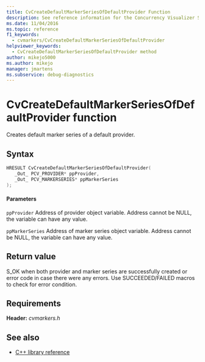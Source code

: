 ```yaml
---
title: CvCreateDefaultMarkerSeriesOfDefaultProvider Function
description: See reference information for the Concurrency Visualizer SDK function CvCreateDefaultMarkerSeriesOfDefaultProvider (C library).
ms.date: 11/04/2016
ms.topic: reference
f1_keywords: 
  - cvmarkers/CvCreateDefaultMarkerSeriesOfDefaultProvider
helpviewer_keywords: 
  - CvCreateDefaultMarkerSeriesOfDefaultProvider method
author: mikejo5000
ms.author: mikejo
manager: jmartens
ms.subservice: debug-diagnostics
---
```

# CvCreateDefaultMarkerSeriesOfDefaultProvider function

Creates default marker series of a default provider.

## Syntax

```C
HRESULT CvCreateDefaultMarkerSeriesOfDefaultProvider(
   _Out_ PCV_PROVIDER* ppProvider,
   _Out_ PCV_MARKERSERIES* ppMarkerSeries
);
```

#### Parameters
 `ppProvider`
 Address of provider object variable. Address cannot be NULL, the variable can have any value.

 `ppMarkerSeries`
 Address of marker series object variable. Address cannot be NULL, the variable can have any value.

## Return value
 S_OK when both provider and marker series are successfully created or error code in case there were any errors. Use SUCCEEDED/FAILED macros to check for error condition.

## Requirements
 **Header:** *cvmarkers.h*

## See also
- [C++ library reference](../profiling/cpp-library-reference.md)